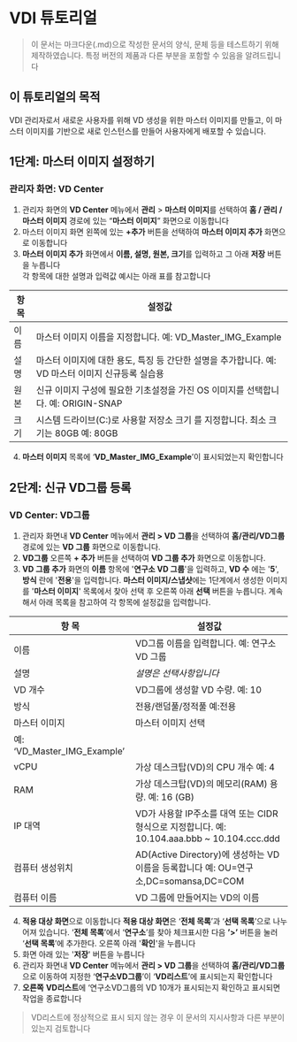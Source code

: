 # VDI 튜토리얼

> 이 문서는 마크다운(.md)으로 작성한 문서의 양식, 문체 등을 테스트하기 위해 제작하였습니다. 특정 버전의 제품과 다른 부분을 포함할 수 있음을 알려드립니다
  
## 이 튜토리얼의 목적

VDI 관리자로서 새로운 사용자를 위해 VD 생성을 위한 마스터 이미지를 만들고, 이 마스터 이미지를 기반으로 새로 인스턴스를 만들어 사용자에게 배포할 수 있습니다. 

## 1단계: 마스터 이미지 설정하기

### 관리자 화면: VD Center

1. 관리자 화면의 **VD Center** 메뉴에서 **관리** > **마스터 이미지**를 선택하여 **홈 / 관리 / 마스터 이미지** 경로에 있는 “**마스터 이미지**” 화면으로 이동합니다
2. 마스터 이미지 화면 왼쪽에 있는 **+추가** 버튼을 선택하여 **마스터 이미지 추가** 화면으로 이동합니다
3. **마스터 이미지 추가** 화면에서 **이름, 설명, 원본, 크기**를 입력하고 그 아래 **저장** 버튼을 누릅니다  
각 항목에 대한 설명과 입력값 예시는 아래 표를 참고합니다 

| 항 목 | 설정값 |
| --- | --- |
| 이름 | 마스터 이미지 이름을 지정합니다. 예: VD_Master_IMG_Example |
| 설명 | 마스터 이미지에 대한 용도, 특징 등 간단한 설명을 추가합니다. 예: VD 마스터 이미지 신규등록 실습용 |
| 원본 | 신규 이미지 구성에 필요한 기초설정을 가진 OS 이미지를 선택합니다. 예: ORIGIN-SNAP |
| 크기 | 시스템 드라이브(C:)로 사용할 저장소 크기 를 지정합니다. 최소 크기는 80GB 예: 80GB |
4. **마스터 이미지** 목록에 ‘**VD_Master_IMG_Example**’이 표시되었는지 확인합니다

## **2단계: 신규 VD그룹 등록**
### VD Center: VD그룹
1. 관리자 화면내 **VD Center** 메뉴에서 **관리 > VD 그룹**을 선택하여 **홈/관리/VD그룹** 경로에 있는 **VD 그룹** 화면으로 이동합니다.
2. **VD그룹** 오른쪽 **+ 추가** 버튼을 선택하여 **VD 그룹 추가** 화면으로 이동합니다.
3. **VD 그룹 추가** 화면의 **이름** 항목에 '**연구소 VD 그룹**'을 입력하고, **VD 수** 에는 '**5**', **방식** 란에 '**전용**'을 입력합니다. **마스터 이미지/스냅샷**에는 1단계에서 생성한 이미지를 '**마스터 이미지**' 목록에서 찾아 선택 후 오른쪽 아래 **선택** 버튼을 누릅니다. 
계속해서 아래 목록을 참고하여 각 항목에 설정값을 입력합니다.

| 항 목 | 설정값 |
| --- | --- |
| 이름 | VD그룹 이름을 입력합니다. 예: 연구소 VD 그룹 |
| 설명 | *설명은 선택사항입니다* |
| VD 개수 | VD그룹에 생성할 VD 수량. 예: 10 |
| 방식 | 전용/랜덤풀/정적풀 예:전용 |
| 마스터 이미지 | 마스터 이미지 선택   
예: ‘VD_Master_IMG_Example’ |
| vCPU | 가상 데스크탑(VD)의 CPU 개수 예: 4 |
| RAM | 가상 데스크탑(VD)의 메모리(RAM) 용량. 예: 16 (GB) |
| IP 대역 | VD가 사용할 IP주소를 대역 또는 CIDR형식으로 지정합니다. 예: 10.104.aaa.bbb ~ 10.104.ccc.ddd |
| 컴퓨터 생성위치 | AD(Active Directory)에 생성하는 VD이름을 등록합니다 예: OU=연구소,DC=somansa,DC=COM |
| 컴퓨터 이름 | VD 그룹에 만들어지는 VD의 이름 |

4. **적용 대상 화면**으로 이동합니다 
**적용 대상 화면**은 ‘**전체 목록**’과 ‘**선택 목록**’으로 나누어져 있습니다. ‘**전체 목록**’에서 ‘**연구소**’를 찾아 체크표시한 다음 **’>’** 버튼을 눌러 ‘**선택 목록**’에 추가한다. 오른쪽 아래 '**확인**'을 누릅니다
5. 화면 아래 있는 '**저장**' 버튼을 누릅니다
6. 관리자 화면내 **VD Center** 메뉴에서 **관리 > VD 그룹**을 선택하여 **홈/관리/VD그룹** 으로 이동하여 지정한 ‘**연구소VD그룹**’이 ‘**VD리스트**’에 표시되는지 확인합니다
7. **오른쪽** **VD리스트**에 ‘연구소VD그룹의 VD 10개가 표시되는지 확인하고 표시되면 작업을 종료합니다
> VD리스트에 정상적으로 표시 되지 않는 경우 이 문서의 지시사항과 다른 부분이 있는지 검토합니다 
